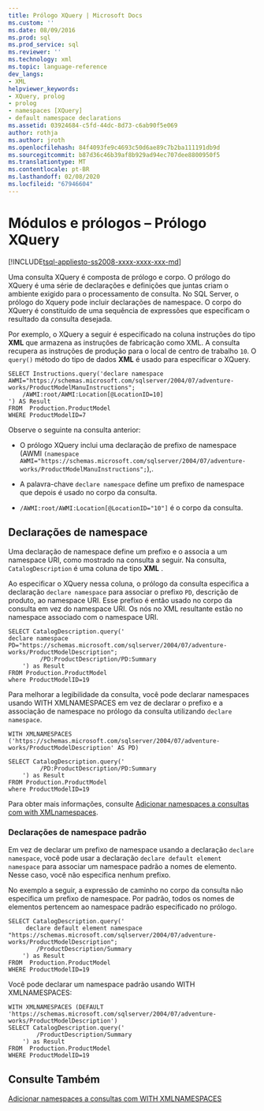 ```yaml
---
title: Prólogo XQuery | Microsoft Docs
ms.custom: ''
ms.date: 08/09/2016
ms.prod: sql
ms.prod_service: sql
ms.reviewer: ''
ms.technology: xml
ms.topic: language-reference
dev_langs:
- XML
helpviewer_keywords:
- XQuery, prolog
- prolog
- namespaces [XQuery]
- default namespace declarations
ms.assetid: 03924684-c5fd-44dc-8d73-c6ab90f5e069
author: rothja
ms.author: jroth
ms.openlocfilehash: 84f4093fe9c4693c50d6ae89c7b2ba111191db9d
ms.sourcegitcommit: b87d36c46b39af8b929ad94ec707dee8800950f5
ms.translationtype: MT
ms.contentlocale: pt-BR
ms.lasthandoff: 02/08/2020
ms.locfileid: "67946604"
---
```

# <a name="modules-and-prologs---xquery-prolog"></a>Módulos e prólogos – Prólogo XQuery
[!INCLUDE[tsql-appliesto-ss2008-xxxx-xxxx-xxx-md](../includes/tsql-appliesto-ss2008-xxxx-xxxx-xxx-md.md)]

  Uma consulta XQuery é composta de prólogo e corpo. O prólogo do XQuery é uma série de declarações e definições que juntas criam o ambiente exigido para o processamento de consulta. No SQL Server, o prólogo do Xquery pode incluir declarações de namespace. O corpo do XQuery é constituído de uma sequência de expressões que especificam o resultado da consulta desejada.  
  
 Por exemplo, o XQuery a seguir é especificado na coluna instruções do tipo **XML** que armazena as instruções de fabricação como XML. A consulta recupera as instruções de produção para o local de centro de trabalho `10`. O `query()` método do tipo de dados **XML** é usado para especificar o XQuery.  
  
```  
SELECT Instructions.query('declare namespace AWMI="https://schemas.microsoft.com/sqlserver/2004/07/adventure-works/ProductModelManuInstructions";           
    /AWMI:root/AWMI:Location[@LocationID=10]  
') AS Result   
FROM  Production.ProductModel  
WHERE ProductModelID=7  
```  
  
 Observe o seguinte na consulta anterior:  
  
-   O prólogo XQuery inclui uma declaração de prefixo de namespace (AWMI `(namespace AWMI="https://schemas.microsoft.com/sqlserver/2004/07/adventure-works/ProductModelManuInstructions";`),.  
  
-   A palavra-chave `declare namespace` define um prefixo de namespace que depois é usado no corpo da consulta.  
  
-   
  `/AWMI:root/AWMI:Location[@LocationID="10"]` é o corpo da consulta.  
  
## <a name="namespace-declarations"></a>Declarações de namespace  
 Uma declaração de namespace define um prefixo e o associa a um namespace URI, como mostrado na consulta a seguir. Na consulta, `CatalogDescription` é uma coluna de tipo **XML** .  
  
 Ao especificar o XQuery nessa coluna, o prólogo da consulta especifica a declaração `declare namespace` para associar o prefixo `PD`, descrição de produto, ao namespace URI. Esse prefixo é então usado no corpo da consulta em vez do namespace URI. Os nós no XML resultante estão no namespace associado com o namespace URI.  
  
```  
SELECT CatalogDescription.query('  
declare namespace PD="https://schemas.microsoft.com/sqlserver/2004/07/adventure-works/ProductModelDescription";  
         /PD:ProductDescription/PD:Summary   
    ') as Result  
FROM Production.ProductModel  
where ProductModelID=19  
```  
  
 Para melhorar a legibilidade da consulta, você pode declarar namespaces usando WITH XMLNAMESPACES em vez de declarar o prefixo e a associação de namespace no prólogo da consulta utilizando `declare namespace`.  
  
```  
WITH XMLNAMESPACES ('https://schemas.microsoft.com/sqlserver/2004/07/adventure-works/ProductModelDescription' AS PD)  
  
SELECT CatalogDescription.query('  
         /PD:ProductDescription/PD:Summary   
    ') as Result  
FROM Production.ProductModel  
where ProductModelID=19  
```  
  
 Para obter mais informações, consulte [Adicionar namespaces a consultas com with XMLnamespaces](../relational-databases/xml/add-namespaces-to-queries-with-with-xmlnamespaces.md).  
  
### <a name="default-namespace-declaration"></a>Declarações de namespace padrão  
 Em vez de declarar um prefixo de namespace usando a declaração `declare namespace`, você pode usar a declaração `declare default element namespace` para associar um namespace padrão a nomes de elemento. Nesse caso, você não especifica nenhum prefixo.  
  
 No exemplo a seguir, a expressão de caminho no corpo da consulta não especifica um prefixo de namespace. Por padrão, todos os nomes de elementos pertencem ao namespace padrão especificado no prólogo.  
  
```  
SELECT CatalogDescription.query('  
     declare default element namespace  "https://schemas.microsoft.com/sqlserver/2004/07/adventure-works/ProductModelDescription";  
        /ProductDescription/Summary   
    ') as Result  
FROM  Production.ProductModel  
WHERE ProductModelID=19   
```  
  
 Você pode declarar um namespace padrão usando WITH XMLNAMESPACES:  
  
```  
WITH XMLNAMESPACES (DEFAULT 'https://schemas.microsoft.com/sqlserver/2004/07/adventure-works/ProductModelDescription')  
SELECT CatalogDescription.query('  
        /ProductDescription/Summary   
    ') as Result  
FROM  Production.ProductModel  
WHERE ProductModelID=19   
```  
  
## <a name="see-also"></a>Consulte Também  
 [Adicionar namespaces a consultas com WITH XMLNAMESPACES](../relational-databases/xml/add-namespaces-to-queries-with-with-xmlnamespaces.md)  
  
  
